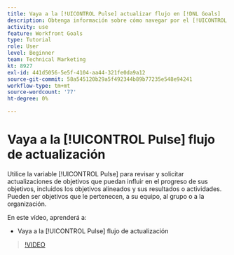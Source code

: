 ```yaml
---
title: Vaya a la [!UICONTROL Pulse] actualizar flujo en [!DNL Goals]
description: Obtenga información sobre cómo navegar por el [!UICONTROL Pulse] flujo de actualización en [!DNL Objetivos].
activity: use
feature: Workfront Goals
type: Tutorial
role: User
level: Beginner
team: Technical Marketing
kt: 8927
exl-id: 441d5056-5e5f-4104-aa44-321fe0da9a12
source-git-commit: 58a545120b29a5f492344b89b77235e548e94241
workflow-type: tm+mt
source-wordcount: '77'
ht-degree: 0%

---
```


# Vaya a la [!UICONTROL Pulse] flujo de actualización

Utilice la variable [!UICONTROL Pulse] para revisar y solicitar actualizaciones de objetivos que puedan influir en el progreso de sus objetivos, incluidos los objetivos alineados y sus resultados o actividades. Pueden ser objetivos que le pertenecen, a su equipo, al grupo o a la organización.

En este vídeo, aprenderá a:

* Vaya a la [!UICONTROL Pulse] flujo de actualización

>[!VIDEO](https://video.tv.adobe.com/v/335199/?quality=12)
